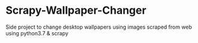 # Scrapy-Wallpaper-Changer
Side project to change desktop wallpapers using images scraped from web using python3.7 &amp; scrapy
